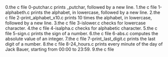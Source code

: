 0.the c file 0-putchar.c prints _putchar, followed by a new line.
1.the c file 1-alphabeth.c prints the alphabet, in lowercase, followed by a new line.
2.the c file 2-print_alphabet_x10.c prints 10 times the alphabet, in lowercase, followed by a new line.
3.the c file 3-islower.c checks for lowercase character.
4.the c file 4-isalpha.c checks for alphabetic character.
5.the c file 5-sign.c prints the sign of a number.
6.the c file 6-abs.c computes the absolute value of an integer.
7.the c file 7-print_last_digit.c prints the last digit of a number.
8.the c file 8-24_hours.c prints every minute of the day of Jack Bauer, starting from 00:00 to 23:59.
9.the c file 